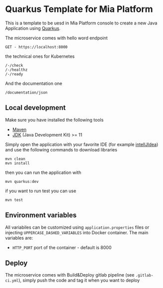 # Quarkus Template for Mia Platform
This is a template to be uesd in Mia Platform console to create a new Java Application using [Quarkus](https://quarkus.io).


The microservice comes with hello word endpoint
```
GET - https://localhost:8000
```
the technical ones for Kubernetes
```
/-/check
/-/healthz
/-/ready
```
And the documentation one
```
/documentation/json
```
## Local development
Make sure you have installed the following tools
* [Maven](https://maven.apache.org)
* [JDK](https://www.oracle.com/java/technologies/downloads/) (Java Development Kit) >= 11

Simply open the application with your favorite IDE (for example [intellJIdea]( https://www.jetbrains.com/idea/)) and use the following commands to download libraries
```
mvn clean
mvn install
```
then you can run the application with
```
mvn quarkus:dev
```

if you want to run test you can use
```
mvn test
```
## Environment variables
All variabiles can be customized using `application.properties` files or injecting `UPPERCASE_DASHED_VARIABLES` into Docker container.
The main variables are:
* `HTTP_PORT` port of the container - default is 8000

## Deploy
The microservice comes with Build&Deploy gitlab pipeline (see `.gitlab-ci.yml`), simply push the code and tag it when you want to deploy